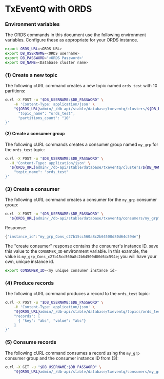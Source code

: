 # TxEventQ with ORDS

### Environment variables

The ORDS commands in this document use the following environment variables. Configure these as appropriate for your ORDS instance.

```bash
export ORDS_URL=<ORDS URL>
export DB_USERNAME=<ORDS username>
export DB_PASSWORD='<ORDS Password>'
export DB_NAME=<Database cluster name>
```

### (1) Create a new topic

The following cURL command creates a new topic named `ords_test` with 10 partitions:

```bash
curl -X POST -u "$DB_USERNAME:$DB_PASSWORD" \
    -H 'Content-Type: application/json' \
    "${ORDS_URL}admin/_/db-api/stable/database/txeventq/clusters/${DB_NAME}/topics" -d '{
      "topic_name": "ords_test",
      "partitions_count": "10"
}'
```

#### (2) Create a consumer group

The following cURL commands creates a consumer group named `my_grp` for the `ords_test` topic:

```bash
curl -X POST -u "$DB_USERNAME:$DB_PASSWORD" \
  -H 'Content-Type: application/json' \
  "${ORDS_URL}admin/_/db-api/stable/database/txeventq/clusters/${DB_NAME}/consumer-groups/my_grp" -d '{
    "topic_name": "ords_test"
}'
```

### (3) Create a consumer

The following cURL command creates a consumer for the `my_grp` consumer group:

```bash
curl -X POST -u "$DB_USERNAME:$DB_PASSWORD" \
  "${ORDS_URL}admin/_/db-api/stable/database/txeventq/consumers/my_grp"
```

Response:
```bash
{"instance_id":"my_grp_Cons_c27b15cc560a8c2b64500d80d64c594e"}
```

The "create consumer" response contains the consumer's instance ID. save this value to the `CONSUMER_ID` environment variable. In this example, the value is `my_grp_Cons_c27b15cc560a8c2b64500d80d64c594e`; you will have your own, unique instance id.

```bash
export CONSUMER_ID=<my unique consumer instance id>
```

### (4) Produce records

The following cURL command produces a record to the `ords_test` topic:

```bash
curl -X POST -u "$DB_USERNAME:$DB_PASSWORD" \
    -H 'Content-Type: application/json' \
    "${ORDS_URL}admin/_/db-api/stable/database/txeventq/topics/ords_test" -d '{
    "records": [
      { "key": "abc", "value": "abc"}
    ]
}'
```

### (5) Consume records

The following cURL command consumes a record using the `my_grp` consumer group and the consumer instance ID from (3): 

```bash
curl -X GET -u "$DB_USERNAME:$DB_PASSWORD" \
    "${ORDS_URL}admin/_/db-api/stable/database/txeventq/consumers/my_grp/instances/${CONSUMER_ID}/records"
```
